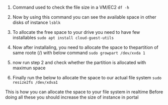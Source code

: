 1. Command used to check the file size in a VM/EC2
``` df -h ```

2. Now by using this command you can see the available space in other disks of instance
``` lsblk ```

3. To allocate the free space to your drive you need to have few installables 
``` sudo apt install cloud-guest-utils ```

4. Now after installaling, you need to allocate the space to thepartition of same roote (/) with below command 
```sudo growpart /dev/xvda 1 ```

5. now run step 2 and check whether the partition is allocated with maximun space
  
6. Finally run the below to allocate the space to our actual file system 
```sudo resize2fs /dev/xdva1```

This is how you can allocate the space to your file system in realtime 
Before doing all these you should increase the size of instance in portal
